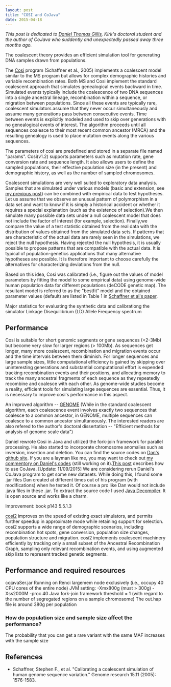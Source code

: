 ```yaml
---
layout: post
title: "COSI and CoJava"
date: 2015-04-18
---
```


<i>This post is dedicated to <a href="http://www.smithfuneralhomebroadway.com/fh/obituaries/obituary.cfm?o_id=2902785&fh_id=13749">Daniel Thomas Gillis</a>, Kirk's doctoral student and the author of CoJava who suddently and unexpectedly passed away three months ago.</i>

The coalescent theory provides an efficient simulation tool for generating DNA samples drawn from populations. 

The <a href="https://popmodels.cancercontrol.cancer.gov/gsr/packages/cosi/">Cosi</a> program (Schaffner et al., 2005) implements a coalescent model similar to the MS program but allows for complex demographic histories and variable recombination rates. Both MS and Cosi implement the standard coalescent approach that simulates genealogical events backward in time. Simulated events typically include the coalescence of two DNA sequences into a single ancestral lineage, recombination within a sequence, or migration between populations. Since all these events are typically rare, coalescent simulators assume that they never occur simultaneously and assume many generations pass between consecutive events. Time between events is explicitly modeled and used to skip over generations with no genealogical events of interest. The algorithm proceeds until all sequences coalesce to their most recent common ancestor (MRCA) and the resulting genealogy is used to place mutation events along the various sequences.

The parameters of cosi are predefined and stored in a separate file named "params". Cosi(v1.2) supports parameters such as mutation rate, gene conversion rate and sequence length. It also allows users to define the sampled populations, their effective population size (in the present) and demographic history, as well as the number of sampled chromosomes.

Coalescent simulations are very well suited to exploratory data analysis. Samples that are simulated under various models (basic and extension, see <a href="http://lybird300.github.io/2015/04/02/coalescent.html">my previous post</a>) can be combined with empirical data to test hypotheses. Let us assume that we observe an unusual pattern of polymorphism in a data set and want to know if it is simply a historical accident or whether it requires a special explanation (such as the existence of selection).We then simulate many possible data sets under a null coalescent model that does not include the factor of interest (for example, selection). Finally,we compare the value of a test statistic obtained from the real data with the distribution of values obtained from the simulated data sets. If patterns that are characteristic of the actual data are rarely seen in the simulations, we reject the null hypothesis. Having rejected the null hypothesis, it is usually possible to propose patterns that are compatible with the actual data. It is typical of population-genetics applications that many alternative hypotheses are possible. It is therefore important to choose carefully the alternatives for characterizing
deviations from the null.

Based on this idea, Cosi was calibrated (i.e., figure out the values of model parameters by fitting the model to some empirical data) using genome-wide human population data for different populations (deCODE genetic map). The resultant model is referred to as the "bestfit" model and the obtained parameter values (default) are listed in Table 1 in <a href="http://www.ncbi.nlm.nih.gov/pmc/articles/PMC1310645/">Schaffner et al's paper</a>.

Major statistics for evaluating the synthetic data and calibrationg the simulator
Linkage Disequilibrium (LD) 
Allele Frequency spectrum



<h2>Performance</h2>
Cosi is suitable for short genomic segments or gene sequences (<2-3Mb) but become very slow for larger regions (> 100Mb). As sequences get longer, many more coalescent, recombination and migration events occur and the time intervals between them diminish. For longer sequences and large sample sizes, little computational efficiency is gained by skipping over uninteresting generations and substantial computational effort is expended tracking recombination events and their positions, and allocating memory to track the many ancestral fragments of each sequence as they repeatedly recombine and coalesce with each other. As genome-wide studies become a reality, efficient tools for simulating large sequences are essential. Thus, it is necessary to improve cosi's performance in this aspect.

An improved algorithm -- <a href="http://csg.sph.umich.edu/liang/genome/">GENOME</a> (While in the standard coalescent algorithm, each coalescence event involves exactly two sequences that coalesce to a common ancestor, in GENOME, multiple sequences can coalesce to a common ancestor simultaneously. The interested readers are also refered to the author's doctoral dissertation -- "Efficient methods for analysis of genome scale data")

Daniel rewrote Cosi in Java and utilized the fork-join framework for parallel processing. He also started to incorporate chromosome anomalies such as inversion, insertion and deletion. You can find the source codes on <a href="https://github.com/dtgillis/Cojava">Dan's github site</a>. If you are a layman like me, you may want to check out <a href="https://github.com/lybird300/CoJava_linly_nov13">my commentory on Daniel's codes</a> (still working on it).<a href="http://lybird300.github.io/2015/04/20/CoJava-manual.html">This post</a> describes how to use CoJava.
[Update: 11/09/2015] We are considering rerun Daniel's CoJava program to get some new datasets. While doing this, I found some .jar files Dan created at different times out of his program (with modifications) when he tested it. Of course a pro like Dan would not include .java files in these .jar. To extract the source code I used <a href="http://jd.benow.ca/">Java Decompiler</a>. It is open source and works like a charm. 

Improvement: book p143 5.5.1.3

<a href="http://omictools.com/cosi-s7679.html">cosi2</a> improves on the speed of existing exact simulators, and permits further speedup in approximate mode while retaining support for selection. cosi2 supports a wide range of demographic scenarios, including recombination hot spots, gene conversion, population size changes, population structure and migration. cosi2 implements coalescent machinery efficiently by tracking only a small subset of the Ancestral Recombination Graph, sampling only relevant recombination events, and using augmented skip lists to represent tracked genetic segments.

<h2>Performance and required resources</h2>
cojavaSer.jar
Running on Renci largemem node exclusively (i.e., occupy 40 CPU cores of the entire node)
JVM setting: -Xmx800g (must > 300g) -Xss2000M -proc 40
Java fork-join framework threshold = 1 (with regard to the number of segregated regions on a sample chromosome)
The out.hap file is around 380g per population
<h3>How do population size and sample size affect the performance?</h3>
The probability that you can get a rare variant with the same MAF increases with the sample size

<h2>References</h2>
<ul>
<li>Schaffner, Stephen F., et al. "Calibrating a coalescent simulation of human genome sequence variation." Genome research 15.11 (2005): 1576-1583.</li>
</ul>
